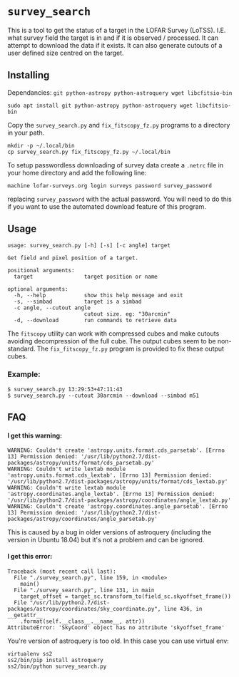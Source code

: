 # `survey_search`

This is a tool to get the status of a target in the LOFAR Survey (LoTSS).
I.E. what survey field the target is in and if it is observed / processed.
It can attempt to download the data if it exists. It can also generate
cutouts of a user defined size centred on the target.

## Installing

Dependancies: `git python-astropy python-astroquery wget libcfitsio-bin`
```
sudo apt install git python-astropy python-astroquery wget libcfitsio-bin
```

Copy the `survey_search.py` and `fix_fitscopy_fz.py` programs to a
directory in your path.
```
mkdir -p ~/.local/bin
cp survey_search.py fix_fitscopy_fz.py ~/.local/bin
```

To setup passwordless downloading of survey data create a `.netrc` file
in your home directory and add the following line:
```
machine lofar-surveys.org login surveys password survey_password
```
replacing `survey_password` with the actual password. You will need to
do this if you want to use the automated download feature of this program.

## Usage
```
usage: survey_search.py [-h] [-s] [-c angle] target

Get field and pixel position of a target.

positional arguments:
  target                target position or name

optional arguments:
  -h, --help            show this help message and exit
  -s, --simbad          target is a simbad
  -c angle, --cutout angle
                        cutout size. eg: "30arcmin"
  -d, --download        run commands to retrieve data

```

The `fitscopy` utility can work with compressed cubes and make
cutouts avoiding decompression of the full cube. The output cubes
seem to be non-standard. The `fix_fitscopy_fz.py` program is
provided to fix these output cubes.

### Example:
```
$ survey_search.py 13:29:53+47:11:43
$ survey_search.py --cutout 30arcmin --download --simbad m51
```

## FAQ
#### I get this warning:
```
WARNING: Couldn't create 'astropy.units.format.cds_parsetab'. [Errno 13] Permission denied: '/usr/lib/python2.7/dist-packages/astropy/units/format/cds_parsetab.py'
WARNING: Couldn't write lextab module 'astropy.units.format.cds_lextab'. [Errno 13] Permission denied: '/usr/lib/python2.7/dist-packages/astropy/units/format/cds_lextab.py'
WARNING: Couldn't write lextab module 'astropy.coordinates.angle_lextab'. [Errno 13] Permission denied: '/usr/lib/python2.7/dist-packages/astropy/coordinates/angle_lextab.py'
WARNING: Couldn't create 'astropy.coordinates.angle_parsetab'. [Errno 13] Permission denied: '/usr/lib/python2.7/dist-packages/astropy/coordinates/angle_parsetab.py'
```
This is caused by a bug in older versions of astroquery (including the version
in Ubuntu 18.04) but it's not a problem and can be ignored.

#### I get this error:
```
Traceback (most recent call last):
  File "./survey_search.py", line 159, in <module>
    main()
  File "./survey_search.py", line 131, in main
    target_offset = target_sc.transform_to(field_sc.skyoffset_frame())
  File "/usr/lib/python2.7/dist-packages/astropy/coordinates/sky_coordinate.py", line 436, in __getattr__
    .format(self.__class__.__name__, attr))
AttributeError: 'SkyCoord' object has no attribute 'skyoffset_frame'
```
You're version of astroquery is too old. In this case you can use
virtual env:
```
virtualenv ss2
ss2/bin/pip install astroquery
ss2/bin/python survey_search.py 
```
